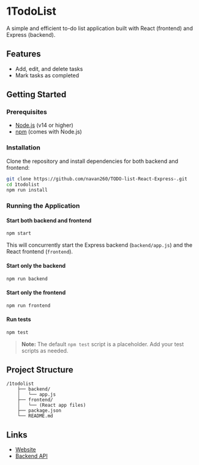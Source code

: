 # 1TodoList

A simple and efficient to-do list application built with React (frontend) and Express (backend).

## Features

- Add, edit, and delete tasks
- Mark tasks as completed

## Getting Started

### Prerequisites

- [Node.js](https://nodejs.org/) (v14 or higher)
- [npm](https://www.npmjs.com/) (comes with Node.js)

### Installation

Clone the repository and install dependencies for both backend and frontend:

```bash
git clone https://github.com/navan260/TODO-list-React-Express-.git
cd 1todolist
npm run install
```

### Running the Application

#### Start both backend and frontend

```bash
npm start
```

This will concurrently start the Express backend (`backend/app.js`) and the React frontend (`frontend`).

#### Start only the backend

```bash
npm run backend
```

#### Start only the frontend

```bash
npm run frontend
```

#### Run tests

```bash
npm test
```

> **Note:** The default `npm test` script is a placeholder. Add your test scripts as needed.

## Project Structure

```
/1todolist
    ├── backend/
    │   └── app.js
    ├── frontend/
    │   └── (React app files)
    ├── package.json
    └── README.md
```

## Links

- [Website](https://todo-list-react-express-eosin.vercel.app)
- [Backend API](https://todo-list-react-express.onrender.com)